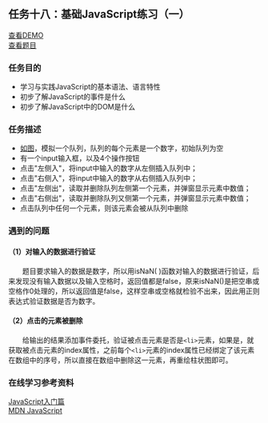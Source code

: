 ## 任务十八：基础JavaScript练习（一）
[查看DEMO](https://rawgit.com/cjlalala/2016-IFE/master/phase02/task18/task18.html)<br>
[查看题目](http://ife.baidu.com/2016/task/detail?taskId=18)
### 任务目的
* 学习与实践JavaScript的基本语法、语言特性
* 初步了解JavaScript的事件是什么
* 初步了解JavaScript中的DOM是什么

### 任务描述
* [如图](http://7xrp04.com1.z0.glb.clouddn.com/task_2_18_1.jpg)，模拟一个队列，队列的每个元素是一个数字，初始队列为空
* 有一个input输入框，以及4个操作按钮
* 点击"左侧入"，将input中输入的数字从左侧插入队列中；
* 点击"右侧入"，将input中输入的数字从右侧插入队列中；
* 点击"左侧出"，读取并删除队列左侧第一个元素，并弹窗显示元素中数值；
* 点击"右侧出"，读取并删除队列又侧第一个元素，并弹窗显示元素中数值；
* 点击队列中任何一个元素，则该元素会被从队列中删除

### 遇到的问题
#### （1）对输入的数据进行验证
　　题目要求输入的数据是数字，所以用isNaN( )函数对输入的数据进行验证，后来发现没有输入数据以及输入空格时，返回值都是false，原来isNaN()是把空串或空格作0处理的，所以返回值是false，这样空串或空格就检验不出来，因此用正则表达式验证数据是否为数字。

#### （2）点击的元素被删除
　　给输出的结果添加事件委托，验证被点击元素是否是```<li>```元素，如果是，就获取被点击元素的index属性，之前每个```<li>```元素的index属性已经绑定了该元素在数组中的序号，所以直接在数组中删除这一元素，再重绘柱状图即可。

### 在线学习参考资料
[JavaScript入门篇](http://www.imooc.com/learn/36)<br>
[MDN JavaScript](http://www.imooc.com/learn/36)
